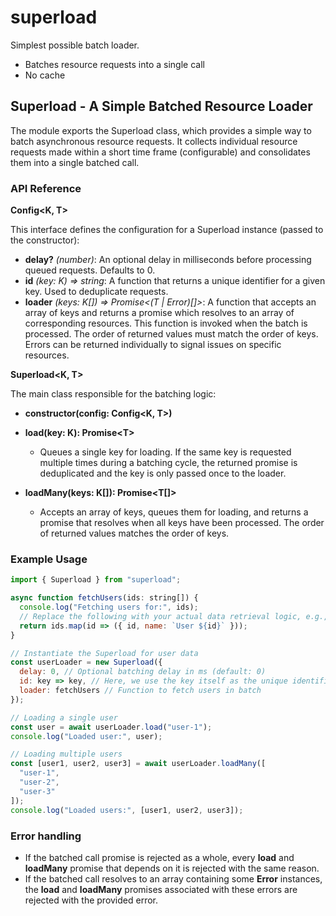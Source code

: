# superload

Simplest possible batch loader.

- Batches resource requests into a single call
- No cache

## Superload - A Simple Batched Resource Loader

The module exports the Superload class, which provides a simple way to batch asynchronous resource requests. It collects individual resource requests made within a short time frame (configurable) and consolidates them into a single batched call.

### API Reference

**Config<K, T>**

This interface defines the configuration for a Superload instance (passed to the constructor):

- **delay?** _(number)_: An optional delay in milliseconds before processing queued requests. Defaults to 0.
- **id** _(key: K) => string_: A function that returns a unique identifier for a given key. Used to deduplicate requests.
- **loader** _(keys: K[]) => Promise<(T | Error)[]>_: A function that accepts an array of keys and returns a promise which resolves to an array of corresponding resources. This function is invoked when the batch is processed. The order of returned values must match the order of keys. Errors can be returned individually to signal issues on specific resources.

**Superload<K, T>**

The main class responsible for the batching logic:

- **constructor(config: Config<K, T>)**
- **load(key: K): Promise\<T>**

  - Queues a single key for loading. If the same key is requested multiple times during a batching cycle, the returned promise is deduplicated and the key is only passed once to the loader.

- **loadMany(keys: K[]): Promise<T[]>**
  - Accepts an array of keys, queues them for loading, and returns a promise that resolves when all keys have been processed. The order of returned values matches the order of keys.

### Example Usage

```js
import { Superload } from "superload";

async function fetchUsers(ids: string[]) {
  console.log("Fetching users for:", ids);
  // Replace the following with your actual data retrieval logic, e.g., database or API call
  return ids.map(id => ({ id, name: `User ${id}` }));
}

// Instantiate the Superload for user data
const userLoader = new Superload({
  delay: 0, // Optional batching delay in ms (default: 0)
  id: key => key, // Here, we use the key itself as the unique identifier
  loader: fetchUsers // Function to fetch users in batch
});

// Loading a single user
const user = await userLoader.load("user-1");
console.log("Loaded user:", user);

// Loading multiple users
const [user1, user2, user3] = await userLoader.loadMany([
  "user-1",
  "user-2",
  "user-3"
]);
console.log("Loaded users:", [user1, user2, user3]);
```

### Error handling

- If the batched call promise is rejected as a whole, every **load** and **loadMany** promise that depends on it is rejected with the same reason.
- If the batched call resolves to an array containing some **Error** instances, the **load** and **loadMany** promises associated with these errors are rejected with the provided error.
